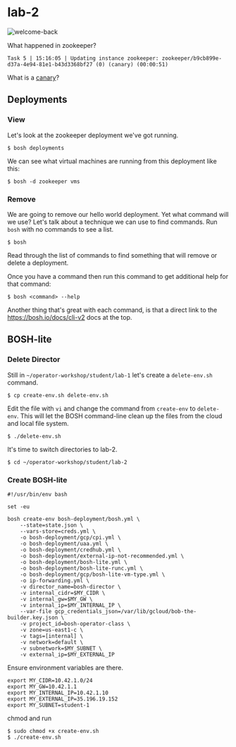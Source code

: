 # lab-2

![welcome-back][welcome-back]

What happened in zookeeper?

```
Task 5 | 15:16:05 | Updating instance zookeeper: zookeeper/b9cb899e-d37a-4e94-81e1-b43d3368bf27 (0) (canary) (00:00:51)
```

What is a [canary][canary]?

## Deployments

### View

Let's look at the zookeeper deployment we've got running.

```
$ bosh deployments
```

We can see what virtual machines are running from this deployment like this:

```
$ bosh -d zookeeper vms
```

### Remove

We are going to remove our hello world deployment.  Yet what command will we use?
Let's talk about a technique we can use to find commands. Run `bosh` with no
commands to see a list.

```
$ bosh
```

Read through the list of commands to find something that will remove or delete a deployment.

Once you have a command then run this command to get additional help for that command:

```
$ bosh <command> --help
```

Another thing that's great with each command, is that a direct link to
the https://bosh.io/docs/cli-v2 docs at the top.

## BOSH-lite

### Delete Director

Still in `~/operator-workshop/student/lab-1` let's create a `delete-env.sh` command.

```
$ cp create-env.sh delete-env.sh
```

Edit the file with `vi` and change the command from `create-env` to
`delete-env`.  This will let the BOSH command-line clean up the files
from the cloud and local file system.

```
$ ./delete-env.sh
```

It's time to switch directories to lab-2.

```
$ cd ~/operator-workshop/student/lab-2
```

### Create BOSH-lite

```
#!/usr/bin/env bash

set -eu

bosh create-env bosh-deployment/bosh.yml \
    --state=state.json \
    --vars-store=creds.yml \
    -o bosh-deployment/gcp/cpi.yml \
    -o bosh-deployment/uaa.yml \
    -o bosh-deployment/credhub.yml \
    -o bosh-deployment/external-ip-not-recommended.yml \
    -o bosh-deployment/bosh-lite.yml \
    -o bosh-deployment/bosh-lite-runc.yml \
    -o bosh-deployment/gcp/bosh-lite-vm-type.yml \
    -o ip-forwarding.yml \
    -v director_name=bosh-director \
    -v internal_cidr=$MY_CIDR \
    -v internal_gw=$MY_GW \
    -v internal_ip=$MY_INTERNAL_IP \
    --var-file gcp_credentials_json=/var/lib/gcloud/bob-the-builder.key.json \
    -v project_id=bosh-operator-class \
    -v zone=us-east1-c \
    -v tags=[internal] \
    -v network=default \
    -v subnetwork=$MY_SUBNET \
    -v external_ip=$MY_EXTERNAL_IP
```

Ensure environment variables are there.

```
export MY_CIDR=10.42.1.0/24
export MY_GW=10.42.1.1
export MY_INTERNAL_IP=10.42.1.10
export MY_EXTERNAL_IP=35.196.19.152
export MY_SUBNET=student-1
```

chmod and run

```
$ sudo chmod +x create-env.sh
$ ./create-env.sh
```

[//]: # (Pictures)

[welcome-back]: https://github.com/starkandwayne/operator-workshop/raw/master/images/welcome-back.gif "Welcome Back"

[//]: # (Links)

[canary]: https://bosh.io/docs/terminology.html#canary
[lab-3]: https://github.com/starkandwayne/operator-workshop/tree/master/student/lab-3
